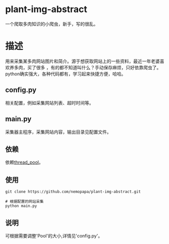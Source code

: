 # plant-img-abstract
一个爬取多肉知识的小爬虫，新手，写的很乱。

# 描述
用来采集某多肉网站图片和简介。源于想获取网站上的一些资料，最近一年老婆喜欢养多肉，买了很多
，有的都不知道叫什么？手动保存麻烦，只好依靠爬虫了。python确实强大，各种代码都有，学习起来快捷方便，哈哈。

## config.py
相关配置，例如采集网站列表、超时时间等。

## main.py
采集器主程序，采集网站内容，输出目录见配置文件。

## 依赖
依赖[thread_pool](https://github.com/kaito-kidd/thread_pool)。

## 使用
    git clone https://github.com/nemopapa/plant-img-abstract.git

    # 根据配置的网站采集
    python main.py

## 说明
可根据需要调整'Pool'的大小,详情见'config.py'。
